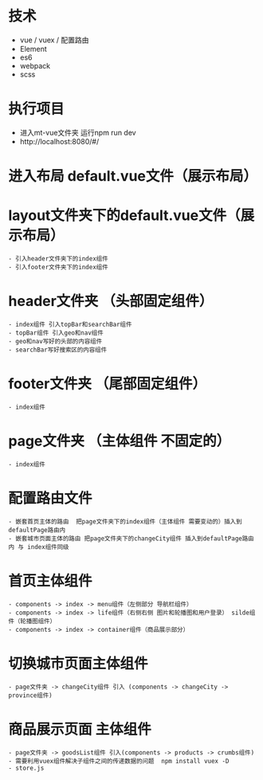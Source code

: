 # 技术
- vue / vuex / 配置路由
- Element
- es6
- webpack
- scss

# 执行项目
- 进入mt-vue文件夹 运行npm run dev
- http://localhost:8080/#/

# 进入布局  default.vue文件（展示布局）
# layout文件夹下的default.vue文件（展示布局） 
    - 引入header文件夹下的index组件
    - 引入footer文件夹下的index组件
# header文件夹 （头部固定组件）  
    - index组件 引入topBar和searchBar组件
    - topBar组件 引入geo和nav组件
    - geo和nav写好的头部的内容组件
    - searchBar写好搜索区的内容组件
# footer文件夹 （尾部固定组件）
    - index组件
# page文件夹 （主体组件 不固定的）
    - index组件 
# 配置路由文件
    - 嵌套首页主体的路由  把page文件夹下的index组件（主体组件 需要变动的）插入到defaultPage路由内
    - 嵌套城市页面主体的路由 把page文件夹下的changeCity组件 插入到defaultPage路由内 与 index组件同级
# 首页主体组件
    - components -> index -> menu组件（左侧部分 导航栏组件） 
    - components -> index -> life组件（右侧右侧 图片和轮播图和用户登录） silde组件（轮播图组件）
    - components -> index -> container组件（商品展示部分）
# 切换城市页面主体组件
    - page文件夹 -> changeCity组件 引入 (components -> changeCity -> province组件)
# 商品展示页面 主体组件
    - page文件夹 -> goodsList组件 引入(components -> products -> crumbs组件)
    - 需要利用vuex组件解决子组件之间的传递数据的问题  npm install vuex -D
    - store.js
